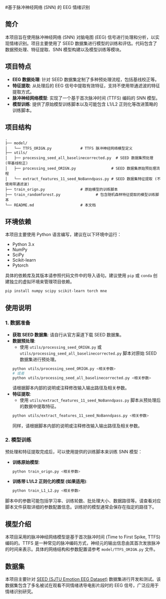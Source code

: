 #基于脉冲神经网络 (SNN) 的 EEG 情绪识别

## 简介

本项目旨在使用脉冲神经网络 (SNN) 对脑电图 (EEG) 信号进行处理和分析，以实现情绪识别。项目主要使用了 SEED 数据集进行模型的训练和评估。代码包含了数据预处理、特征提取、SNN 模型构建以及模型训练等模块。

## 项目特点

  * **EEG 数据处理**: 针对 SEED 数据集定制了多种预处理流程，包括基线校正等。
  * **特征提取**: 从处理后的 EEG 信号中提取有效特征，支持不使用带通滤波的特征提取方式。
  * **脉冲神经网络模型**: 实现了一个基于首次脉冲时间 (TTFS) 编码的 SNN 模型。
  * **模型训练**: 提供了原始模型训练脚本以及可能包含 L1/L2 正则化等改进策略的训练脚本。

## 项目结构

```
.
├── model/
│   └── TTFS_ORIGN.py             # TTFS 脉冲神经网络模型定义
├── utils/
│   ├── processing_seed_all_baselinecorrected.py  # SEED 数据集预处理 (带基线校正)
│   ├── processing_seed_ORIGN.py                # SEED 数据集原始预处理流程
│   └── extract_features_11_seed_NoBanndpass.py # SEED 数据集特征提取 (不使用带通滤波)
├── train_orign.py                # 原始模型的训练脚本
├── train_randomforest.py                # 包含随机森林特征提取的模型训练脚本
└── README.md                     # 本文档
```

## 环境依赖

本项目主要使用 Python 语言编写，建议在以下环境中运行：

  * Python 3.x
  * NumPy
  * SciPy
  * Scikit-learn
  * Pytorch 

具体的依赖库及其版本请参照代码文件中的导入语句。建议使用 `pip` 或 `conda` 创建独立的虚拟环境来管理项目依赖。

```bash
pip install numpy scipy scikit-learn torch mne
```

## 使用说明

### 1\. 数据准备

  * **获取 SEED 数据集**: 请自行从官方渠道下载 SEED 数据集。
  * **数据预处理**:
      * 使用 `utils/processing_seed_ORIGN.py` 或 `utils/processing_seed_all_baselinecorrected.py` 脚本对原始 SEED 数据集进行预处理。
    <!-- end list -->
    ```bash
    python utils/processing_seed_ORIGN.py <相关参数>
    # 或者
    python utils/processing_seed_all_baselinecorrected.py <相关参数>
    ```
    请根据脚本内部的说明或注释修改输入输出路径及相关参数。
  * **特征提取**:
      * 使用 `utils/extract_features_11_seed_NoBanndpass.py` 脚本从预处理后的数据中提取特征。
    <!-- end list -->
    ```bash
    python utils/extract_features_11_seed_NoBanndpass.py <相关参数>
    ```
    同样，请根据脚本内部的说明或注释修改输入输出路径及相关参数。

### 2\. 模型训练

预处理和特征提取完成后，可以使用提供的训练脚本来训练 SNN 模型：

  * **训练原始模型**:
    ```bash
    python train_orign.py <相关参数>
    ```
  * **训练带 L1/L2 正则化的模型 (如果适用)**:
    ```bash
    python train_L1_L2.py <相关参数>
    ```

脚本中的参数可能包括学习率、训练轮数、批处理大小、数据路径等。请查看对应脚本文件获取详细的参数配置信息。训练好的模型通常会保存在指定的路径下。

## 模型介绍

本项目采用的脉冲神经网络模型是基于首次脉冲时间 (Time to First Spike, TTFS) 编码的。TTFS 是一种常见的脉冲编码方式，神经元的输出信息由其首次发放脉冲的时间来表示。具体的网络结构和参数配置请参考 `model/TTFS_ORIGN.py` 文件。

## 数据集

本项目主要针对 [SEED (SJTU Emotion EEG Dataset)](http://bcmi.sjtu.edu.cn/home/seed/) 数据集进行开发和测试。该数据集包含了多名被试在观看不同情绪诱导电影片段时的 EEG 信号，广泛应用于情绪识别研究。
